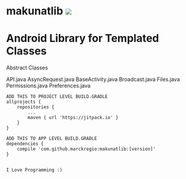 # makunatlib [![](https://jitpack.io/v/marckregio/makunatlib.svg)](https://jitpack.io/#marckregio/makunatlib)


# Android Library for Templated Classes

Abstract Classes

API.java
AsyncRequest.java
BaseActivity.java
Broadcast.java
Files.java
Permissions.java
Preferences.java
	

	ADD THIS TO PROJECT LEVEL BUILD.GRADLE
	allprojects {
		repositories {
			...
			maven { url 'https://jitpack.io' }
		}
	}
	
	ADD THIS TO APP LEVEL BUILD.GRADLE
	dependencies {
		compile 'com.github.marckregio:makunatlib:[version]'
	}
	

	I Love Programming :) 
